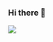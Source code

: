 ### Hi there 👋

<img src="https://github-readme-stats.vercel.app/api?username=Dinoattitude&&show_icons=true&title_color=ffffff&icon_color=da6c77&text_color=e8a287&bg_color=365875">
